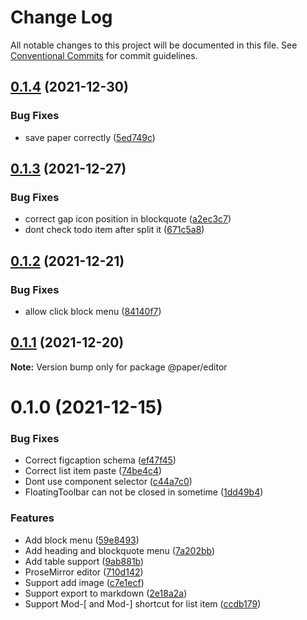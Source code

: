 # Change Log

All notable changes to this project will be documented in this file.
See [Conventional Commits](https://conventionalcommits.org) for commit guidelines.

## [0.1.4](https://github.com/li-yechao/paper/compare/@paper/editor@0.1.3...@paper/editor@0.1.4) (2021-12-30)

### Bug Fixes

- save paper correctly ([5ed749c](https://github.com/li-yechao/paper/commit/5ed749c211b68cbe8de5c58bd5d269076998b347))

## [0.1.3](https://github.com/li-yechao/paper/compare/@paper/editor@0.1.2...@paper/editor@0.1.3) (2021-12-27)

### Bug Fixes

- correct gap icon position in blockquote ([a2ec3c7](https://github.com/li-yechao/paper/commit/a2ec3c72c6d942eba7a172a47a99f4bb6b865285))
- dont check todo item after split it ([671c5a8](https://github.com/li-yechao/paper/commit/671c5a88cd2a717fb45a03ed60e51b7943627871))

## [0.1.2](https://github.com/li-yechao/paper/compare/@paper/editor@0.1.1...@paper/editor@0.1.2) (2021-12-21)

### Bug Fixes

- allow click block menu ([84140f7](https://github.com/li-yechao/paper/commit/84140f728ea65e18264b8c218b64e8e2315282ac))

## [0.1.1](https://github.com/li-yechao/paper/compare/@paper/editor@0.1.0...@paper/editor@0.1.1) (2021-12-20)

**Note:** Version bump only for package @paper/editor

# 0.1.0 (2021-12-15)

### Bug Fixes

- Correct figcaption schema ([ef47f45](https://github.com/li-yechao/paper/commit/ef47f451737c30271e17ede1a0c8ef03e6ec9e03))
- Correct list item paste ([74be4c4](https://github.com/li-yechao/paper/commit/74be4c480cc3a622fc5ed65ed5b7653c36f182ca))
- Dont use component selector ([c44a7c0](https://github.com/li-yechao/paper/commit/c44a7c0d8a092d0641570a90182787ae519da60e))
- FloatingToolbar can not be closed in sometime ([1dd49b4](https://github.com/li-yechao/paper/commit/1dd49b47644a4595808056ce5b202644b72defaa))

### Features

- Add block menu ([59e8493](https://github.com/li-yechao/paper/commit/59e84938b46c3327fbc2ec230533ab0cd71ad2ad))
- Add heading and blockquote menu ([7a202bb](https://github.com/li-yechao/paper/commit/7a202bbbbb9eb797eb38357ddc3dd75d371f5403))
- Add table support ([9ab881b](https://github.com/li-yechao/paper/commit/9ab881b8c720b0208761ee64d10b9cfa0f6ed03f))
- ProseMirror editor ([710d142](https://github.com/li-yechao/paper/commit/710d14220228b7b2a35416c6699cc01b03c09521))
- Support add image ([c7e1ecf](https://github.com/li-yechao/paper/commit/c7e1ecf5509896abb5a4e45bf92a71ea44353a0e))
- Support export to markdown ([2e18a2a](https://github.com/li-yechao/paper/commit/2e18a2acc9becbaf556a502e496f8988e2350b71))
- Support Mod-[ and Mod-] shortcut for list item ([ccdb179](https://github.com/li-yechao/paper/commit/ccdb179a6713efc736004c7e92cd2da48eb4ebc3))
